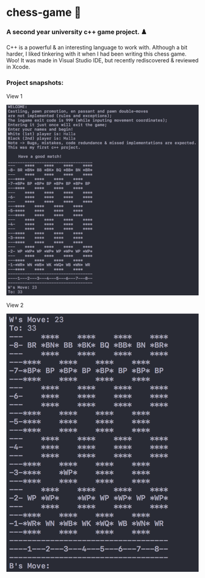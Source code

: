 # chess-game 🚦
<h3>A second year university c++ game project. ♟️</h3>
<p>C++ is a powerful & an interesting language to work with. Although a bit harder, I liked tinkering with it when I had been writing this chess game. Woo!
It was made in Visual Studio IDE, but recently rediscovered & reviewed in Xcode.</p>
<h3>Project snapshots:</h3>
<p>View 1</p>
<img src="screen-shots/view-1.png" alt="View 1">
<p>View 2</p>
<img src="screen-shots/view-2.png" alt="View 2">


